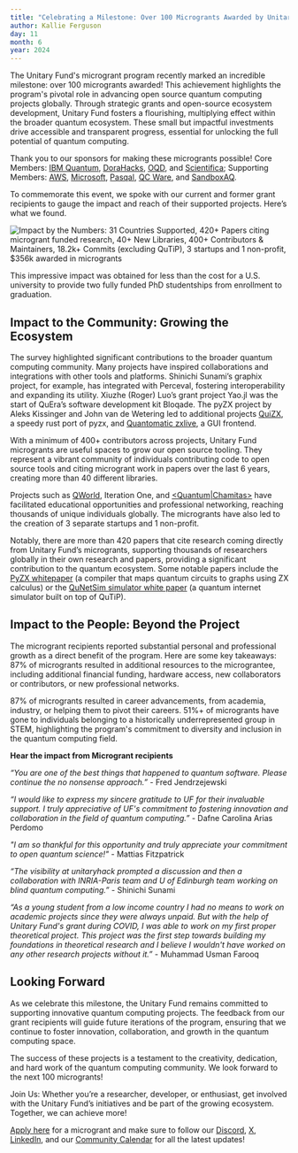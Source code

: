 ```yaml
--- 
title: "Celebrating a Milestone: Over 100 Microgrants Awarded by Unitary Fund"
author: Kallie Ferguson
day: 11
month: 6
year: 2024
--- 
```


The Unitary Fund's microgrant program recently marked an incredible milestone: over 100 microgrants awarded! This achievement highlights the program's pivotal role in advancing open source quantum computing projects globally. Through strategic grants and open-source ecosystem development, Unitary Fund fosters a flourishing, multiplying effect within the broader quantum ecosystem. These small but impactful investments drive accessible and transparent progress, essential for unlocking the full potential of quantum computing.

Thank you to our sponsors for making these microgrants possible! Core Members: [IBM Quantum](https://www.ibm.com/quantum), [DoraHacks](https://dorahacks.io/), [OQD](https://openquantumdesign.org/), and [Scientifica](https://www.scientifica.vc/); Supporting Members: [AWS](https://aws.amazon.com/braket/), [Microsoft](https://www.microsoft.com/), [Pasqal](https://www.pasqal.com/), [QC Ware](https://www.qcware.com/), and [SandboxAQ](https://www.sandboxaq.com/). 

To commemorate this event, we spoke with our current and former grant recipients to gauge the impact and reach of their supported projects. Here’s what we found.

![Impact by the Numbers: 31 Countries Supported, 420+ Papers citing microgrant funded research, 40+ New Libraries, 400+ Contributors & Maintainers, 18.2k+ Commits (excluding QuTiP), 3 startups and 1 non-profit, $356k awarded in microgrants](/images/2024_microgrant_impact.png) 

This impressive impact was obtained for less than the cost for a U.S. university to provide two fully funded PhD studentships from enrollment to graduation.  

## Impact to the Community: Growing the Ecosystem

The survey highlighted significant contributions to the broader quantum computing community. Many projects have inspired collaborations and integrations with other tools and platforms. Shinichi Sunami’s graphix project, for example, has integrated with Perceval, fostering interoperability and expanding its utility. Xiuzhe (Roger) Luo’s grant project Yao.jl was the start of QuEra’s software development kit Bloqade. The pyZX project by Aleks Kissinger and John van de Wetering led to additional projects [QuiZX](https://github.com/quantomatic/quizx), a speedy rust port of pyzx, and [Quantomatic zxlive](https://github.com/quantomatic/zxlive), a GUI frontend. 

With a minimum of 400+ contributors across projects, Unitary Fund microgrants are useful spaces to grow our open source tooling. They represent a vibrant community of individuals contributing code to open source tools and citing microgrant work in papers over the last 6 years, creating more than 40 different libraries. 

Projects such as [QWorld](https://qworld.net/), Iteration One, and [<Quantum|Chamitas>](https://drcarolinaperdomo.com/empowering-young-venezuelan-girls-in-quantum-education/) have facilitated educational opportunities and professional networking, reaching thousands of unique individuals globally. The microgrants have also led to the creation of 3 separate startups and 1 non-profit.

Notably, there are more than 420 papers that cite research coming directly from Unitary Fund’s microgrants, supporting thousands of researchers globally in their own research and papers, providing a significant contribution to the quantum ecosystem. Some notable papers include the [PyZX whitepaper](https://scholar.google.com/scholar?hl=en&as_sdt=0%2C5&q=PyZX%3A+Large+Scale+Automated+Diagrammatic+Reasoning&btnG=) (a compiler that maps quantum circuits to graphs using ZX calculus) or the [QuNetSim simulator white paper](https://scholar.google.com/scholar?hl=en&as_sdt=0%2C5&q=QuNetSim%3A+A+Software+Framework+for+Quantum+Networks&btnG=)  (a quantum internet simulator built on top of QuTiP). 

## Impact to the People: Beyond the Project

The microgrant recipients reported substantial personal and professional growth as a direct benefit of the program. Here are some key takeaways:
87% of microgrants resulted in additional resources to the micrograntee, including additional financial funding, hardware access, new collaborators or contributors, or new professional networks.

87% of microgrants resulted in career advancements, from academia, industry, or helping them to pivot their careers. 
51%+ of microgrants have gone to individuals belonging to a historically underrepresented group in STEM, highlighting the program's commitment to diversity and inclusion in the quantum computing field.

**Hear the impact from Microgrant recipients**

*“You are one of the best things that happened to quantum software. Please continue the no nonsense approach.”* - Fred Jendrzejewski

*“I would like to express my sincere gratitude to UF for their invaluable support. I truly appreciative of UF's commitment to fostering innovation and collaboration in the field of quantum computing.”* - Dafne Carolina Arias Perdomo

*"I am so thankful for this opportunity and truly appreciate your commitment to open quantum science!"* - Mattias Fitzpatrick

*“The visibility at unitaryhack prompted a discussion and then a collaboration with INRIA-Paris team and U of Edinburgh team working on blind quantum computing.”* - Shinichi Sunami

*“As a young student from a low income country I had no means to work on academic projects since they were always unpaid. But with the help of Unitary Fund's grant during COVID, I was able to work on my first proper theoretical project. This project was the first step towards building my foundations in theoretical research and I believe I wouldn't have worked on any other research projects without it.”* - Muhammad Usman Farooq

## Looking Forward

As we celebrate this milestone, the Unitary Fund remains committed to supporting innovative quantum computing projects. The feedback from our grant recipients will guide future iterations of the program, ensuring that we continue to foster innovation, collaboration, and growth in the quantum computing space.

The success of these projects is a testament to the creativity, dedication, and hard work of the quantum computing community. We look forward to the next 100 microgrants!

Join Us: Whether you’re a researcher, developer, or enthusiast, get involved with the Unitary Fund’s initiatives and be part of the growing ecosystem. Together, we can achieve more!

[Apply here](https://unitaryfund.typeform.com/to/j0kAOd?typeform-source=unitary.fund) for a microgrant and make sure to follow our [Discord](https://discord.com/invite/JqVGmpkP96), [X](https://twitter.com/unitaryfund), [LinkedIn](https://www.linkedin.com/company/unitary-fund/), and our [Community Calendar](https://calendar.google.com/calendar/u/0/embed?src=c_mgqdq6hj2isi4d6h467kfqvg60@group.calendar.google.com) for all the latest updates!

